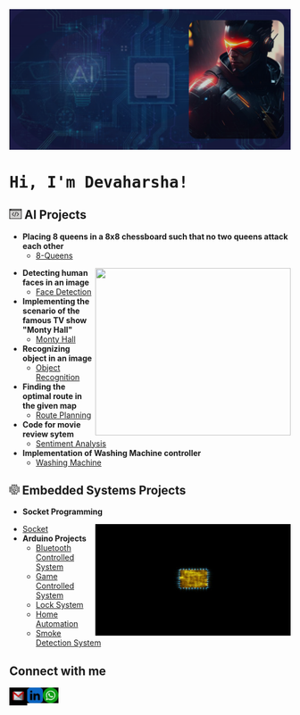 <img src="demo.png" alt="Background" class="center">

<h1><pre>Hi, I'm Devaharsha!</h1>

<h2><img width = 22px src = "https://github.com/DevaharshaM/DevaharshaM/blob/inception/code.png"> AI Projects</h2>

- <b>Placing 8 queens in a 8x8 chessboard such that no two queens attack each other</b>
  - [8-Queens](https://github.com/DevaharshaM/AI_Projects/tree/8_Queens)

<img src="https://github.com/DevaharshaM/DevaharshaM/blob/inception/final_gif.gif" align = "right" width="350" height="300" />

- <b>Detecting human faces in an image</b>
  - [Face Detection](https://github.com/DevaharshaM/AI_Projects/tree/Face_Detection)
- <b>Implementing the scenario of the famous TV show "Monty Hall"</b>
  - [Monty Hall](https://github.com/DevaharshaM/AI_Projects/tree/Monty_Hall)
- <b>Recognizing object in an image</b>
  - [Object Recognition](https://github.com/DevaharshaM/AI_Projects/tree/Object_Recognition)
- <b>Finding the optimal route in the given map</b>
  - [Route Planning](https://github.com/DevaharshaM/AI_Projects/tree/Route_Planning)
- <b>Code for movie review sytem</b>
  - [Sentiment Analysis](https://github.com/DevaharshaM/AI_Projects/tree/Sentiment_Analysis)
- <b>Implementation of Washing Machine controller</b>
  - [Washing Machine](https://github.com/DevaharshaM/AI_Projects/tree/Washing_Machine)

<h2><img width = 18px src = "https://github.com/DevaharshaM/DevaharshaM/blob/inception/processor.png"> Embedded Systems Projects</h2>

- <b>Socket Programming</b>

<img src="https://github.com/DevaharshaM/DevaharshaM/blob/inception/processor.gif" align = "right" width="350" height="200" />

  - [Socket](https://github.com/DevaharshaM/PythonProjects/tree/Socket_Programming)
- <b>Arduino Projects</b>
  - [Bluetooth Controlled System](https://github.com/DevaharshaM/ArduinoProjects/tree/BluetoothControlledSystem)
  - [Game Controlled System](https://github.com/DevaharshaM/ArduinoProjects/tree/GameControlledSystem)
  - [Lock System](https://github.com/DevaharshaM/ArduinoProjects/tree/LockSystem)
  - [Home Automation](https://github.com/DevaharshaM/ArduinoProjects/tree/RemoteControlledHomeAutomation)
  - [Smoke Detection System](https://github.com/DevaharshaM/ArduinoProjects/tree/SmokeDetectionSystem)
    
<h2> Connect with me</h2>

[<img align="left" alt="Devaharsha | Gmail" width="32px" src="https://github.com/DevaharshaM/DevaharshaM/blob/inception/mail.svg" />][gmail]
[<img align="left" alt="Devaharsha | LinkedIn" width="28px" src="https://github.com/DevaharshaM/DevaharshaM/blob/inception/linkedin.svg" />][linkedin]
[<img align="left" alt="Devaharsha | Whatsapp" width="28px" src="https://github.com/DevaharshaM/DevaharshaM/blob/inception/whatsapp.svg" />][Whatsapp]

[linkedin]: https://www.linkedin.com/in/devaharsha-m-49779b118/
[gmail]: meesarapud@gmail.com
[Whatsapp]: +447780246719

